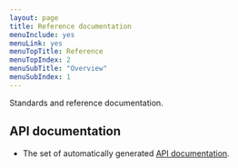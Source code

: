 ```yaml
---
layout: page
title: Reference documentation
menuInclude: yes
menuLink: yes
menuTopTitle: Reference
menuTopIndex: 2
menuSubTitle: "Overview"
menuSubIndex: 1
---
```


Standards and reference documentation.

## API documentation

- The set of automatically generated [API documentation](api).
